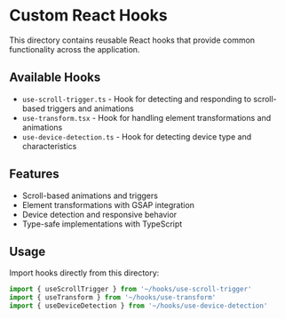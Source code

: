 # Custom React Hooks

This directory contains reusable React hooks that provide common functionality across the application.

## Available Hooks

- `use-scroll-trigger.ts` - Hook for detecting and responding to scroll-based triggers and animations
- `use-transform.tsx` - Hook for handling element transformations and animations
- `use-device-detection.ts` - Hook for detecting device type and characteristics

## Features

- Scroll-based animations and triggers
- Element transformations with GSAP integration
- Device detection and responsive behavior
- Type-safe implementations with TypeScript

## Usage

Import hooks directly from this directory:

```typescript
import { useScrollTrigger } from '~/hooks/use-scroll-trigger'
import { useTransform } from '~/hooks/use-transform'
import { useDeviceDetection } from '~/hooks/use-device-detection'
```
